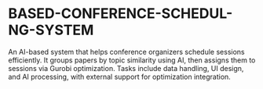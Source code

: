 # BASED-CONFERENCE-SCHEDUL-NG-SYSTEM
An AI-based system that helps conference organizers schedule sessions efficiently. It groups papers by topic similarity using AI, then assigns them to sessions via Gurobi optimization. Tasks include data handling, UI design, and AI processing, with external support for optimization integration.
